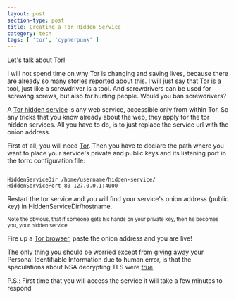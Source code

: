 ```yaml
---
layout: post
section-type: post
title: Creating a Tor Hidden Service
category: tech
tags: [ 'tor', 'cypherpunk' ]
---
```


Let's talk about Tor!

I will not spend time on why Tor is changing and saving lives, because there
are already so many stories <a href="https://www.torproject.org/about/torusers.html.en" target="blank">reported</a>
about this. I will just say that Tor is a tool, just like a screwdriver is a tool.
And screwdrivers can be used for screwing screws, but also for hurting people.
Would you ban screwdrivers?

A <a href="https://www.torproject.org/docs/hidden-services.html.en" target="blank">Tor hidden service</a>
is any web service, accessible only from within Tor.
So any tricks that you know already about the web, they apply for the tor hidden services.
All you have to do, is to just replace the service url with the onion address.

First of all, you will need <a href="https://www.torproject.org/docs/installguide.html.en" target="blank">Tor</a>.
Then you have to declare the path where you want to place your service's private and public keys
and its listening port in the torrc configuration file:

<pre><code data-trim class="bash">
HiddenServiceDir /home/username/hidden-service/
HiddenServicePort 80 127.0.0.1:4000
</code></pre>

Restart the tor service and you will find your service's onion address (public key) in HiddenServiceDir/hostname.

<small>Note the obvious, that if someone gets his hands on your private key, then he becomes you, your hidden service.</small>

Fire up a <a href="https://www.torproject.org/projects/torbrowser.html.en" target="blank">
Tor browser</a>, paste the onion address and you are live!

The only thing you should be worried except from <a href="https://www.youtube.com/watch?v=7G1LjQSYM5Q" target="blank">giving away</a>
 your Personal Identifiable Information due to human error, is that the speculations about NSA decrypting TLS were
<a href="https://www.schneier.com/blog/archives/2015/05/the_logjam_and_.html" target="blank">true</a>.

P.S.: First time that you will access the service it will take a few minutes to respond
